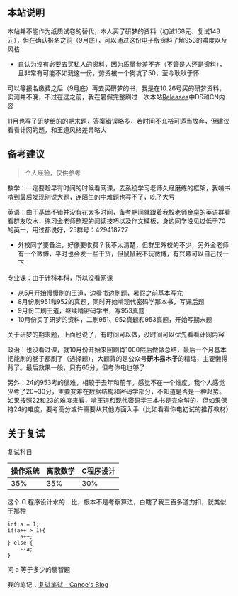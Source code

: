 ## 本站说明

本站并不能作为纸质试卷的替代，本人买了研梦的资料（初试168元、复试148元），但在确认报名之前（9月底），可以通过这份电子版资料了解953的难度以及风格

- 自认为没有必要去买私人的资料，因为质量参差不齐（不管是人还是资料），且非常有可能不如我这一份，劳资被一个狗坑了50，至今耿耿于怀

可以等报名缴费之后（9月底）再去买研梦的书，我是在10.26号买的研梦资料，实测并不晚，不过在这之前，我在暑假完整刷过一次本站[Releases](https://github.com/canoe4/XDU-953/releases)中DS和CN内容

11月也写了研梦给的的期末题，答案错误略多，若时间不充裕可适当放弃，但建议看看计网的题，和王道风格差异略大

## 备考建议

> 个人经验，仅供参考

数学：一定要趁早有时间的时候看网课，去系统学习老师久经磨练的框架，我啃书啃到最后发现别说大题，连陌生的中难题也写不了，吃了大亏

英语：由于基础不错并没有花太多时间，备考期间就跟着我校老师[金卓](https://wyxy.neuq.edu.cn/info/1030/4133.htm)的英语群看看群友吹水，练习金老师整理的阅读技巧以及作文模板，身边同学没见过低于70的英一，用过都说好，25群号：429418727

- 外校同学要备注，好像要收费？我不太清楚，但群里外校的不少，另外金老师有一个微博，平时也会发一些干货，但鼠鼠我不玩微博，有兴趣可以自己找一下

专业课：由于计科本科，所以没看网课

- 从5月开始慢慢刷的王道，边看书边刷题，暑假之前基本写完
- 8月份刷951和952的真题，同时开始啃现代密码学那本书，写课后题
- 9月份二刷王道，继续啃密码学书，写953真题
- 10月份买了研梦的资料，二刷951、952真题和953真题，开始写期末题

关于研梦的期末题，上面也说了，有时间可以做，没时间可以优先看看计网内容

政治：也没看过课，就10月份开始来回刷肖1000然后做做总结，最后一个月基本把能刷的卷子都刷了（选择题），大题背的是公众号**研木易木子**的精缩，主要懒得背了。最后效果一般，只有65分，但考你电也够了

另外：24的953考的很难，相较于去年和前年，感觉不在一个维度，我个人感觉少考了20~30分，主要变难在数据结构和密码学部分，不知道是否是一种趋势。如果按照22和23的难度来看，啃王道和现代密码学三本书是完全够的，但如果保持24的难度，要考高分或许需要从其他方面入手（比如看看你电初试的推荐教材）

## 关于复试

复试科目

| 操作系统 | 离散数学 | C程序设计 |
| -------- | -------- | --------- |
| 35%      | 35%      | 30%       |

这个 C 程序设计水的一比，根本不是考察算法，白瞎了我三百多道力扣，就类似于那种

```
int a = 1;
if(a++ > 1){
	a++;
} else {
	--a;
}
```

问 a 等于多少的弱智题

我的笔记：[复试笔试 - Canoe's Blog](https://canoe4.github.io/docs/canoe/sec/9151/9151-c.html)

